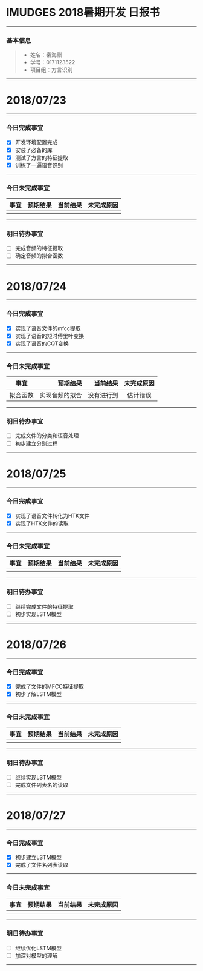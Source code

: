 # IMUDGES 2018暑期开发 日报书
-------


### 基本信息

> * 姓名：秦海祺
> * 学号：0171123522
> * 项目组：方言识别

-------


# 2018/07/23

-------

### 今日完成事宜
- [x]  开发环境配置完成
- [x]  安装了必备的库
- [x]  测试了方言的特征提取
- [x]  训练了一遍语音识别

------
### 今日未完成事宜


| 事宜     |预期结果| 当前结果  | 未完成原因   | 
| --------   | -----:  | -----:  | :----:  |
|    |   |   |   |


------
### 明日待办事宜
- [ ] 完成音频的特征提取
- [ ] 确定音频的拟合函数
-------





# 2018/07/24

-------

### 今日完成事宜
- [x]  实现了语音文件的mfcc提取
- [x]  实现了语音的短时傅里叶变换
- [x]  实现了语音的CQT变换

------
### 今日未完成事宜

| 事宜 | 预期结果 | 当前结果  | 未完成原因   | 
| -------- | -------:  | -----:  | :----:  |
| 拟合函数  | 实现音频的拟合  | 没有进行到  | 估计错误  |


------
### 明日待办事宜
- [ ] 完成文件的分类和语音处理
- [ ] 初步建立分别过程
-------


# 2018/07/25

-------

### 今日完成事宜
- [x]  实现了语音文件转化为HTK文件
- [x]  实现了HTK文件的读取 

------
### 今日未完成事宜

| 事宜 | 预期结果 | 当前结果  | 未完成原因   | 
| -------- | -------:  | -----:  | :----:  |
|   |   |   |   |


------
### 明日待办事宜
- [ ] 继续完成文件的特征提取
- [ ] 初步实现LSTM模型
-------


# 2018/07/26

-------

### 今日完成事宜
- [x]  完成了文件的MFCC特征提取
- [x]  初步了解LSTM模型

------
### 今日未完成事宜

| 事宜 | 预期结果 | 当前结果  | 未完成原因   | 
| -------- | -------:  | -----:  | :----:  |
|   |   |   |   |


------
### 明日待办事宜
- [ ] 继续实现LSTM模型
- [ ] 完成文件列表名的读取
-------


# 2018/07/27

-------

### 今日完成事宜
- [x]  初步建立LSTM模型
- [x]  完成了文件名列表读取

------
### 今日未完成事宜

| 事宜 | 预期结果 | 当前结果  | 未完成原因   | 
| -------- | -------:  | -----:  | :----:  |
|   |   |   |   |


------
### 明日待办事宜
- [ ] 继续优化LSTM模型
- [ ] 加深对模型的理解
-------
